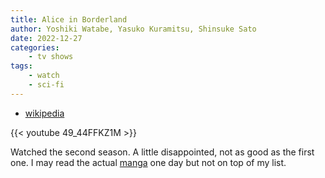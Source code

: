 ```yaml
---
title: Alice in Borderland
author: Yoshiki Watabe, Yasuko Kuramitsu, Shinsuke Sato
date: 2022-12-27
categories:
    - tv shows
tags:
    - watch
    - sci-fi
---
```


- [wikipedia](https://en.wikipedia.org/wiki/Alice_in_Borderland_(TV_series))

{{< youtube 49_44FFKZ1M >}}

Watched the second season. A little disappointed, not as good as the first one. I may read the
actual [manga][] one day but not on top of my list.

[manga]: https://www.anime-planet.com/manga/alice-in-borderland

